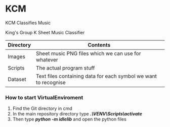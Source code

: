 # KCM
KCM Classifies Music

King's Group K Sheet Music Classifier


Directory|Contents
------|-------
Images| Sheet music PNG files which we can use for whatever
Scripts| The actual program stuff
Dataset| Text files containing data for each symbol we want to recognise


### How to start VirtualEnviroment
1. Find the Git directory in cmd
1. In the main repository directory type ___.\VENV\Scripts\activate___
1. Then type ___python -m idlelib___ and open the python files
